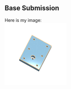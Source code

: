 ## Base Submission

Here is my image:  
<img src="Images/Base.png" alt="Base Screenshot" width="200" height="200">  

